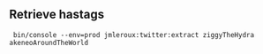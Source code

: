 ## Retrieve hastags
```
 bin/console --env=prod jmleroux:twitter:extract ziggyTheHydra akeneoAroundTheWorld
 ```
